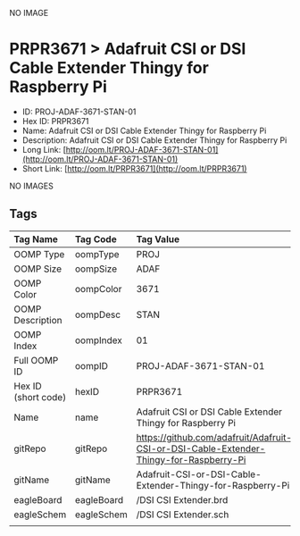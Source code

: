 


  
NO IMAGE  
# PRPR3671 > Adafruit CSI or DSI Cable Extender Thingy for Raspberry Pi

- ID: PROJ-ADAF-3671-STAN-01
- Hex ID: PRPR3671
- Name: Adafruit CSI or DSI Cable Extender Thingy for Raspberry Pi
- Description: Adafruit CSI or DSI Cable Extender Thingy for Raspberry Pi
- Long Link: [http://oom.lt/PROJ-ADAF-3671-STAN-01](http://oom.lt/PROJ-ADAF-3671-STAN-01)
- Short Link: [http://oom.lt/PRPR3671](http://oom.lt/PRPR3671)
  
NO IMAGES  
## Tags
  

|Tag Name|Tag Code|Tag Value|
| :--- | :--- | :--- |
|OOMP Type|oompType|PROJ|
|OOMP Size|oompSize|ADAF|
|OOMP Color|oompColor|3671|
|OOMP Description|oompDesc|STAN|
|OOMP Index|oompIndex|01|
|Full OOMP ID|oompID|PROJ-ADAF-3671-STAN-01|
|Hex ID (short code)|hexID|PRPR3671|
|Name|name|Adafruit CSI or DSI Cable Extender Thingy for Raspberry Pi|
|gitRepo|gitRepo|https://github.com/adafruit/Adafruit-CSI-or-DSI-Cable-Extender-Thingy-for-Raspberry-Pi|
|gitName|gitName|Adafruit-CSI-or-DSI-Cable-Extender-Thingy-for-Raspberry-Pi|
|eagleBoard|eagleBoard|/DSI CSI Extender.brd|
|eagleSchem|eagleSchem|/DSI CSI Extender.sch|
||||
